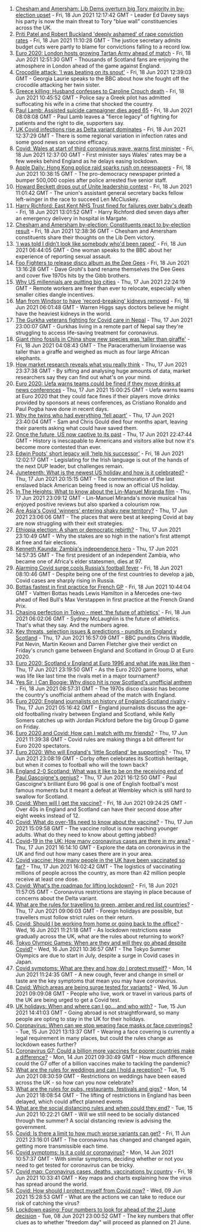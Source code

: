 1. [Chesham and Amersham: Lib Dems overturn big Tory majority in by-election upset](https://www.bbc.co.uk/news/uk-england-beds-bucks-herts-57472032) - Fri, 18 Jun 2021 12:17:42 GMT - Leader Ed Davey says his party is now the main threat to Tory "blue wall" constituencies across the UK.
2. [Priti Patel and Robert Buckland 'deeply ashamed' of rape conviction rates](https://www.bbc.co.uk/news/uk-politics-57511425) - Fri, 18 Jun 2021 11:10:28 GMT - The justice secretary admits budget cuts were partly to blame for convictions falling to a record low.
3. [Euro 2020: London hosts growing Tartan Army ahead of match](https://www.bbc.co.uk/news/uk-scotland-57516928) - Fri, 18 Jun 2021 12:51:30 GMT - Thousands of Scotland fans are enjoying the atmosphere in London ahead of the game against England.
4. [Crocodile attack: 'I was beating on its snout'](https://www.bbc.co.uk/news/world-57524164) - Fri, 18 Jun 2021 12:39:03 GMT - Georgia Laurie speaks to the BBC about how she fought off the crocodile attacking her twin sister.
5. [Greece killing: Husband confesses to Caroline Crouch death](https://www.bbc.co.uk/news/world-europe-57523469) - Fri, 18 Jun 2021 10:45:52 GMT - Police say a Greek pilot has admitted suffocating his wife in a crime that shocked the country.
6. [Paul Lamb: Assisted suicide campaigner dies aged 65](https://www.bbc.co.uk/news/uk-england-leeds-57516431) - Fri, 18 Jun 2021 08:08:08 GMT - Paul Lamb leaves a "fierce legacy" of fighting for patients and the right to die, supporters say.
7. [UK Covid infections rise as Delta variant dominates](https://www.bbc.co.uk/news/health-57525891) - Fri, 18 Jun 2021 12:37:29 GMT - There is some regional variation in infection rates and some good news on vaccine efficacy.
8. [Covid: Wales at start of third coronavirus wave, warns first minister](https://www.bbc.co.uk/news/uk-wales-politics-57526273) - Fri, 18 Jun 2021 12:37:00 GMT - First minister says Wales' rates may be a few weeks behind England as he delays easing lockdown.
9. [Apple Daily: Hong Kong police raid sparks rush on newspapers](https://www.bbc.co.uk/news/world-asia-china-57523209) - Fri, 18 Jun 2021 10:38:15 GMT - The pro-democracy newspaper printed a bumper 500,000 copies after police arrested five senior staff.
10. [Howard Beckett drops out of Unite leadership contest](https://www.bbc.co.uk/news/uk-politics-57527531) - Fri, 18 Jun 2021 11:01:42 GMT - The union's assistant general secretary backs fellow left-winger in the race to succeed Len McCluskey.
11. [Harry Richford: East Kent NHS Trust fined for failures over baby's death](https://www.bbc.co.uk/news/uk-england-kent-57512835) - Fri, 18 Jun 2021 13:01:52 GMT - Harry Richford died seven days after an emergency delivery in hospital in Margate.
12. [Chesham and Amersham by-election: Constituents react to by-election result](https://www.bbc.co.uk/news/uk-england-beds-bucks-herts-57524463) - Fri, 18 Jun 2021 12:38:36 GMT - Chesham and Amersham constituents share their thoughts on the Lib Dem victory.
13. ['I was told I didn’t look like somebody who'd been raped'](https://www.bbc.co.uk/news/uk-57522348) - Fri, 18 Jun 2021 06:44:05 GMT - One woman speaks to the BBC about her experience of reporting sexual assault.
14. [Foo Fighters to release disco album as the Dee Gees](https://www.bbc.co.uk/news/entertainment-arts-57524428) - Fri, 18 Jun 2021 13:16:28 GMT - Dave Grohl's band rename themselves the Dee Gees and cover five 1970s hits by the Gibb brothers.
15. [Why US millennials are quitting big cities](https://www.bbc.co.uk/news/world-us-canada-57516592) - Thu, 17 Jun 2021 22:24:19 GMT - Remote workers are freer than ever to relocate, especially when smaller cities dangle incentives.
16. [Man from Windsor to have 'record-breaking' kidneys removed](https://www.bbc.co.uk/news/uk-england-berkshire-57513054) - Fri, 18 Jun 2021 06:01:48 GMT - Warren Higgs says doctors believe he might have the heaviest kidneys in the world.
17. [The Gurkha veterans fighting for Covid care in Nepal](https://www.bbc.co.uk/news/world-asia-57517327) - Thu, 17 Jun 2021 23:00:07 GMT - Gurkhas living in a remote part of Nepal say they're struggling to access life-saving treatment for coronavirus.
18. [Giant rhino fossils in China show new species was 'taller than giraffe'](https://www.bbc.co.uk/news/world-asia-china-57522468) - Fri, 18 Jun 2021 04:08:43 GMT - The Paraceratherium linxiaense was taller than a giraffe and weighed as much as four large African elephants.
19. [How market research reveals what you really think](https://www.bbc.co.uk/news/business-57399780) - Thu, 17 Jun 2021 23:37:38 GMT - By sifting and analysing huge amounts of data, market researchers say they can find out what's on your mind.
20. [Euro 2020: Uefa warns teams could be fined if they move drinks at news conferences](https://www.bbc.co.uk/sport/football/57517337) - Thu, 17 Jun 2021 15:00:25 GMT - Uefa warns teams at Euro 2020 that they could face fines if their players move drinks provided by sponsors at news conferences, as Cristiano Ronaldo and Paul Pogba have done in recent days.
21. [Why the twins who had everything 'fell apart'](https://www.bbc.co.uk/news/uk-england-cambridgeshire-57088395) - Thu, 17 Jun 2021 23:40:04 GMT - Sam and Chris Gould died four months apart, leaving their parents asking what could have saved them.
22. [Once the future, US now captive to its past](https://www.bbc.co.uk/news/world-us-canada-57517781) - Thu, 17 Jun 2021 22:47:44 GMT - History is inescapable to Americans and visitors alike but now it's become more contested than ever.
23. [Edwin Poots' short legacy will 'help his successor'](https://www.bbc.co.uk/news/uk-northern-ireland-57528349) - Fri, 18 Jun 2021 12:02:17 GMT - Legislating for the Irish language is out of the hands of the next DUP leader, but challenges remain.
24. [Juneteenth: What is the newest US holiday and how is it celebrated?](https://www.bbc.co.uk/news/world-us-canada-57515192) - Thu, 17 Jun 2021 20:15:15 GMT - The commemoration of the last enslaved black American being freed is now an official US holiday.
25. [In The Heights: What to know about the Lin-Manuel Miranda film](https://www.bbc.co.uk/news/entertainment-arts-57356251) - Thu, 17 Jun 2021 23:09:12 GMT - Lin-Manuel Miranda's movie musical has enjoyed positive reviews but also sparked a colourism row.
26. [Are Asia's Covid 'winners' entering shaky new territory?](https://www.bbc.co.uk/news/world-asia-57492961) - Thu, 17 Jun 2021 23:06:06 GMT - The places that were best at keeping Covid at bay are now struggling with their exit strategies.
27. [Ethiopia election: A sham or democratic rebirth?](https://www.bbc.co.uk/news/world-africa-57467645) - Thu, 17 Jun 2021 23:10:49 GMT - Why the stakes are so high in the nation's first attempt at free and fair elections.
28. [Kenneth Kaunda: Zambia's independence hero](https://www.bbc.co.uk/news/world-africa-16039411) - Thu, 17 Jun 2021 14:57:35 GMT - The first president of an independent Zambia, who became one of Africa's elder statesmen, dies at 97.
29. [Alarming Covid surge cools Russia’s football fever](https://www.bbc.co.uk/news/world-europe-57511355) - Fri, 18 Jun 2021 08:10:46 GMT - Despite being one of the first countries to develop a jab, Covid cases are sharply rising in Russia.
30. [Bottas fastest in first practice for French GP](https://www.bbc.co.uk/sport/formula1/57520875) - Fri, 18 Jun 2021 10:44:04 GMT - Valtteri Bottas heads Lewis Hamilton in a Mercedes one-two ahead of Red Bull's Max Verstappen in first practice at the French Grand Prix.
31. [Chasing perfection in Tokyo - meet 'the future of athletics'](https://www.bbc.co.uk/sport/athletics/57488846) - Fri, 18 Jun 2021 06:02:06 GMT - Sydney McLaughlin is the future of athletics. That's what they say. And the numbers agree.
32. [Key threats, selection issues & predictions - pundits on England v Scotland](https://www.bbc.co.uk/sport/football/57511830) - Thu, 17 Jun 2021 16:57:09 GMT - BBC pundits Chris Waddle, Pat Nevin, Martin Keown and Darren Fletcher give their verdict on Friday's crunch game between England and Scotland in Group D at Euro 2020.
33. [Euro 2020: Scotland v England at Euro 1996 and what life was like then](https://www.bbc.co.uk/news/newsbeat-57334461) - Thu, 17 Jun 2021 23:19:50 GMT - As the Euro 2020 game looms, what was life like last time the rivals met in a major tournament?
34. [Yes Sir, I Can Boogie: Why disco hit is now Scotland's unofficial anthem](https://www.bbc.co.uk/news/uk-scotland-54930718) - Fri, 18 Jun 2021 08:57:31 GMT - The 1970s disco classic has become the country's unofficial anthem ahead of the match with England.
35. [Euro 2020: England journalists on history of England-Scotland rivalry](https://www.bbc.co.uk/sport/av/football/57505176) - Thu, 17 Jun 2021 05:16:42 GMT - England journalists discuss the age-old footballing rivalry between England and Scotland, while Kelly Somers catches up with Jordan Pickford before the big Group D game on Friday.
36. [Euro 2020 and Covid: How can I watch with my friends?](https://www.bbc.co.uk/news/uk-57386719) - Thu, 17 Jun 2021 11:39:38 GMT - Covid rules are making things a bit different for Euro 2020 spectators.
37. [Euro 2020: Who will England's 'little Scotland' be supporting?](https://www.bbc.co.uk/news/uk-england-northamptonshire-57504032) - Thu, 17 Jun 2021 23:08:19 GMT - Corby often celebrates its Scottish heritage, but when it comes to football who will the town back?
38. [England 2-0 Scotland: What was it like to be on the receiving end of Paul Gascoigne's genius?](https://www.bbc.co.uk/sport/football/52915690) - Thu, 17 Jun 2021 16:12:50 GMT - Paul Gascoigne's brilliant Euro 96 goal is one of English football's most famous moments but it meant a defeat at Wembley which is still hard to swallow for Scotland.
39. [Covid: When will I get the vaccine?](https://www.bbc.co.uk/news/health-55045639) - Fri, 18 Jun 2021 09:24:25 GMT - Over 40s in England and Scotland can have their second dose after eight weeks instead of 12.
40. [Covid: What do over-18s need to know about the vaccine?](https://www.bbc.co.uk/news/health-57273875) - Thu, 17 Jun 2021 15:09:58 GMT - The vaccine rollout is now reaching younger adults. What do they need to know about getting jabbed?
41. [Covid-19 in the UK: How many coronavirus cases are there in my area?](https://www.bbc.co.uk/news/uk-51768274) - Thu, 17 Jun 2021 16:14:10 GMT - Explore the data on coronavirus in the UK and find out how many cases there are in your area.
42. [Covid vaccine: How many people in the UK have been vaccinated so far?](https://www.bbc.co.uk/news/health-55274833) - Thu, 17 Jun 2021 16:02:42 GMT - The logistics of vaccinating millions of people across the country, as more than 42 million people receive at least one dose.
43. [Covid: What's the roadmap for lifting lockdown?](https://www.bbc.co.uk/news/explainers-52530518) - Fri, 18 Jun 2021 11:57:05 GMT - Coronavirus restrictions are staying in place because of concerns about the Delta variant.
44. [What are the rules for travelling to green, amber and red list countries?](https://www.bbc.co.uk/news/explainers-52544307) - Thu, 17 Jun 2021 09:06:03 GMT - Foreign holidays are possible, but travellers must follow strict rules on their return.
45. [Covid: Should I be working from home or going back to the office?](https://www.bbc.co.uk/news/business-52567567) - Wed, 16 Jun 2021 11:21:18 GMT - As lockdown restrictions ease gradually across the UK, what are the rules about returning to work?
46. [Tokyo Olympic Games: When are they and will they go ahead despite Covid?](https://www.bbc.co.uk/news/world-asia-57240044) - Wed, 16 Jun 2021 10:36:57 GMT - The Tokyo Summer Olympics are due to start in July, despite a surge in Covid cases in Japan.
47. [Covid symptoms: What are they and how do I protect myself?](https://www.bbc.co.uk/news/health-51048366) - Mon, 14 Jun 2021 11:24:35 GMT - A new cough, fever and change in smell or taste are the key symptoms that mean you may have coronavirus.
48. [Covid: Which areas are being surge tested for variants?](https://www.bbc.co.uk/news/explainers-54872039) - Wed, 16 Jun 2021 09:09:08 GMT - People who live, work or travel in various parts of the UK are being urged to get a Covid test.
49. [UK holidays: When and where can I go... and who with?](https://www.bbc.co.uk/news/explainers-52646738) - Tue, 15 Jun 2021 14:41:03 GMT - Going abroad is not straightforward, so many people are opting to stay in the UK for their holidays.
50. [Coronavirus: When can we stop wearing face masks or face coverings?](https://www.bbc.co.uk/news/health-51205344) - Tue, 15 Jun 2021 13:13:37 GMT - Wearing a face covering is currently a legal requirement in many places, but could the rules change as lockdown eases further?
51. [Coronavirus G7: Could a billion more vaccines for poorer countries make a difference?](https://www.bbc.co.uk/news/57427877) - Mon, 14 Jun 2021 09:30:49 GMT - How much difference could the G7 offer of a billion vaccines make to tackling the pandemic?
52. [What are the rules for weddings and can I hold a reception?](https://www.bbc.co.uk/news/explainers-52811509) - Tue, 15 Jun 2021 08:30:59 GMT - Restrictions on weddings have been eased across the UK - so how can you now celebrate?
53. [What are the rules for pubs, restaurants, festivals and gigs?](https://www.bbc.co.uk/news/business-52977388) - Mon, 14 Jun 2021 18:08:54 GMT - The lifting of restrictions in England has been delayed, which could affect planned events
54. [What are the social distancing rules and when could they end?](https://www.bbc.co.uk/news/uk-51506729) - Tue, 15 Jun 2021 10:22:21 GMT - Will we still need to be socially distanced through the summer? A social distancing review is advising the government.
55. [Covid: Is there a limit to how much worse variants can get?](https://www.bbc.co.uk/news/health-57431420) - Fri, 11 Jun 2021 23:16:01 GMT - The coronavirus has changed and changed again, getting more transmissible each time.
56. [Covid symptoms: Is it a cold or coronavirus?](https://www.bbc.co.uk/news/health-54145299) - Mon, 14 Jun 2021 10:57:37 GMT - With similar symptoms, deciding whether or not you need to get tested for coronavirus can be tricky.
57. [Covid map: Coronavirus cases, deaths, vaccinations by country](https://www.bbc.co.uk/news/world-51235105) - Fri, 18 Jun 2021 10:33:41 GMT - Key maps and charts explaining how the virus has spread around the world.
58. [Covid: How should I protect myself from Covid now?](https://www.bbc.co.uk/news/health-57087517) - Wed, 09 Jun 2021 15:28:53 GMT - What are the actions we can take to reduce our risk of catching the virus?
59. [Lockdown easing: Four numbers to look for ahead of the 21 June decision](https://www.bbc.co.uk/news/57403888) - Tue, 08 Jun 2021 23:00:52 GMT - The key numbers that offer clues as to whether "freedom day" will proceed as planned on 21 June.
